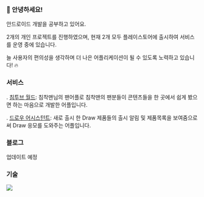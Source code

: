 ### 👋 안녕하세요!
안드로이드 개발을 공부하고 있어요.

2개의 개인 프로젝트를 진행하였으며, 현재 2개 모두 플레이스토어에 출시하여 서비스를 운영 중에 있습니다.

늘 사용자의 편의성을 생각하며 더 나은 어플리케이션이 될 수 있도록 노력하고 있습니다! 🔥


### 서비스
. [침투브 월드]([https://naver.com](https://play.google.com/store/apps/details?id=com.sghore.chimtubeworld&hl=ko-KR)): 침착맨님의 팬어플로 침착맨의 팬분들이 콘텐츠들을 한 곳에서 쉽게 봤으면 하는 마음으로 개발한 어플입니다.
  
. [드로우 어시스턴트](): 새로 출시 한 Draw 제품들의 출시 알림 및 제품목록을 보여줌으로써 Draw 응모를 도와주는 어플입니다.

### 블로그
업데이트 예정

### 기술
<img src="https://img.shields.io/badge/Android-3DDC84?style=flat-square&logo=Android&logoColor=white"/>



<!--
**sghoregooteitehoo03/sghoregooteitehoo03** is a ✨ _special_ ✨ repository because its `README.md` (this file) appears on your GitHub profile.

Here are some ideas to get you started:

- 🔭 I’m currently working on ...
- 🌱 I’m currently learning ...
- 👯 I’m looking to collaborate on ...
- 🤔 I’m looking for help with ...
- 💬 Ask me about ...
- 📫 How to reach me: ...
- 😄 Pronouns: ...
- ⚡ Fun fact: ...
-->

